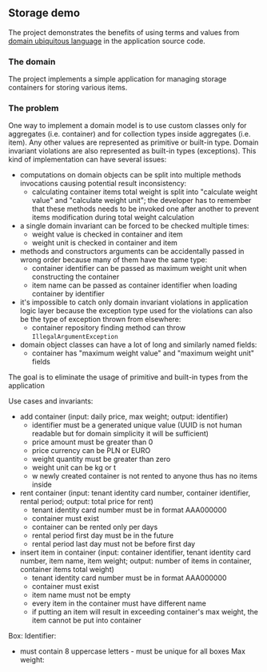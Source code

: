 ## Storage demo
The project demonstrates the benefits of using terms and values from [domain ubiquitous language](https://martinfowler.com/bliki/UbiquitousLanguage.html) in the application source code.

### The domain
The project implements a simple application for managing storage containers for storing various items.

### The problem
One way to implement a domain model is to use custom classes only for aggregates (i.e. container) and for collection types inside aggregates (i.e. item).
Any other values are represented as primitive or built-in type.
Domain invariant violations are also represented as built-in types (exceptions).
This kind of implementation can have several issues:
- computations on domain objects can be split into multiple methods invocations causing potential result inconsistency:
  - calculating container items total weight is split into "calculate weight value" and "calculate weight unit";
  the developer has to remember that these methods needs to be invoked one after another to prevent items modification during total weight calculation
- a single domain invariant can be forced to be checked multiple times:
  - weight value is checked in container and item
  - weight unit is checked in container and item
- methods and constructors arguments can be accidentally passed in wrong order because many of them have the same type:
  - container identifier can be passed as maximum weight unit when constructing the container 
  - item name can be passed as container identifier when loading container by identifier
- it's impossible to catch only domain invariant violations in application logic layer because the exception type used for the violations can also be the type of exception thrown from elsewhere:
  - container repository finding method can throw `IllegalArgumentException`
- domain object classes can have a lot of long and similarly named fields:
  - container has "maximum weight value" and "maximum weight unit" fields 

The goal is to eliminate the usage of primitive and built-in types from the application

Use cases and invariants:

- add container (input: daily price, max weight; output: identifier)
  - identifier must be a generated unique value (UUID is not human readable but for domain simplicity it will be sufficient)
  - price amount must be greater than 0
  - price currency can be PLN or EURO
  - weight quantity must be greater than zero
  - weight unit can be kg or t
  - w newly created container is not rented to anyone thus has no items inside
- rent container (input: tenant identity card number, container identifier, rental period; output: total price for rent)
  - tenant identity card number must be in format AAA000000
  - container must exist
  - container can be rented only per days
  - rental period first day must be in the future
  - rental period last day must not be before first day
- insert item in container (input: container identifier, tenant identity card number, item name, item weight; output: number of items in container, container items total weight)
  - tenant identity card number must be in format AAA000000
  - container must exist
  - item name must not be empty
  - every item in the container must have different name
  - if putting an item will result in exceeding container's max weight, the item cannot be put into container

Box:
Identifier:
- must contain 8 uppercase letters - must be unique for all boxes Max weight:
    
